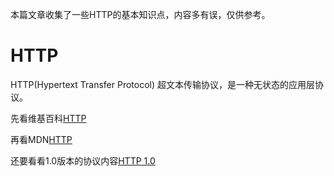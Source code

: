 本篇文章收集了一些HTTP的基本知识点，内容多有误，仅供参考。

# HTTP 
HTTP(Hypertext Transfer Protocol) 超文本传输协议，是一种无状态的应用层协议。

先看维基百科[HTTP](https://zh.wikipedia.org/wiki/%E8%B6%85%E6%96%87%E6%9C%AC%E4%BC%A0%E8%BE%93%E5%8D%8F%E8%AE%AE)

再看MDN[HTTP](https://developer.mozilla.org/zh-CN/docs/Web/HTTP)

还要看看1.0版本的协议内容[HTTP 1.0](https://www.w3.org/Protocols/HTTP/1.0/spec.html#Message-Types)

